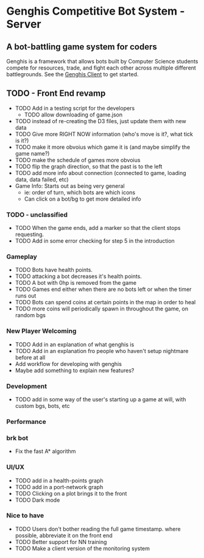 # Genghis Competitive Bot System - Server
## A bot-battling game system for coders
Genghis is a framework that allows bots built by Computer Science 
students compete for resources, trade, and fight each other across 
multiple different battlegrounds. 
See the [Genghis Client](https://github.com/beyarkay/genghis_client) to get started.

## TODO - Front End revamp
* TODO Add in a testing script for the developers
    * TODO allow downloading of game.json
* TODO instead of re-creating the D3 files, just update them with new data
* TODO Give more RIGHT NOW information (who's move is it?, what tick is it?)
* TODO make it more obvoius which game it is (and maybe simplify the game name?)
* TODO make the schedule of games more obvoius
* TODO flip the graph direction, so that the past is to the left
* TODO add more info about connection (connected to game, loading data, data failed, etc)
* Game Info: Starts out as being very general
    * ie: order of turn, which bots are which icons
    * Can click on a bot/bg to get more detailed info

### TODO - unclassified
* TODO When the game ends, add a marker so that the client stops requesting.
* TODO Add in some error checking for step 5 in the introduction


### Gameplay
* TODO Bots have health points.
* TODO attacking a bot decreases it's health points.
* TODO A bot with 0hp is removed from the game
* TODO Games end either when there are no bots left or when the timer runs out
* TODO Bots can spend coins at certain points in the map in order to heal
* TODO more coins will periodically spawn in throughout the game, on random bgs

### New Player Welcoming
* TODO Add in an explanation of what genghis is
* TODO Add in an explanation fro people who haven't setup nightmare before at all
* Add workflow for developing with genghis
* Maybe add something to explain new features?

### Development
* TODO add in some way of the user's starting up a game at will, with custom bgs, bots, etc

### Performance

### brk bot
* Fix the fast A* algorithm

### UI/UX
* TODO add in a health-points graph
* TODO add in a port-network graph
* TODO Clicking on a plot brings it to the front
* TODO Dark mode

### Nice to have
* TODO Users don't bother reading the full game timestamp. where possible, abbreviate it on the front end
* TODO Better support for NN training 
* TODO Make a client version of the monitoring system
